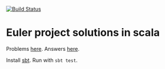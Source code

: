 [![Build Status](https://travis-ci.org/cjdurkin/euler-scala.svg?branch=master)](https://travis-ci.org/cjdurkin/euler-scala)

# Euler project solutions in scala

Problems [here](https://projecteuler.net/archives). Answers [here](https://github.com/nayuki/Project-Euler-solutions/blob/master/Answers.txt).

Install [sbt](http://www.scala-sbt.org/). Run with `sbt test`.
